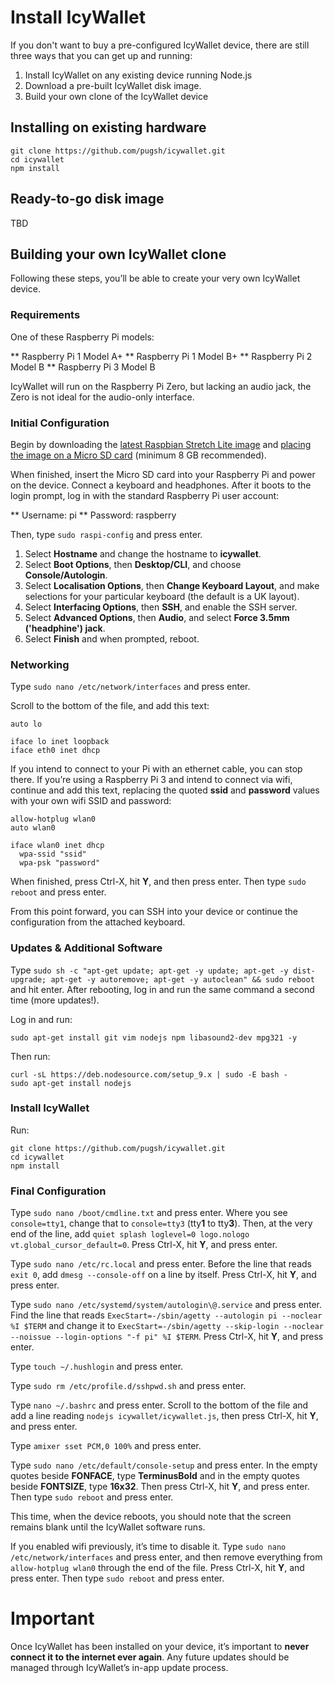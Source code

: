 # Install IcyWallet

If you don't want to buy a pre-configured IcyWallet device, there are still three ways that you can get up and running:

1. Install IcyWallet on any existing device running Node.js
2. Download a pre-built IcyWallet disk image.
3. Build your own clone of the IcyWallet device

## Installing on existing hardware

```
git clone https://github.com/pugsh/icywallet.git
cd icywallet
npm install
```

## Ready-to-go disk image

TBD

## Building your own IcyWallet clone

Following these steps, you’ll be able to create your very own IcyWallet device.

### Requirements

One of these Raspberry Pi models:

** Raspberry Pi 1 Model A+
** Raspberry Pi 1 Model B+
** Raspberry Pi 2 Model B
** Raspberry Pi 3 Model B

IcyWallet will run on the Raspberry Pi Zero, but lacking an audio jack, the Zero is not ideal for the audio-only interface.

### Initial Configuration

Begin by downloading the [latest Raspbian Stretch Lite image](https://downloads.raspberrypi.org/raspbian_lite_latest) and [placing the image on a Micro SD card](https://www.raspberrypi.org/documentation/installation/installing-images/README.md) (minimum 8 GB recommended).

When finished, insert the Micro SD card into your Raspberry Pi and power on the device. Connect a keyboard and headphones. After it boots to the login prompt, log in with the standard Raspberry Pi user account:

** Username: pi
** Password: raspberry

Then, type `sudo raspi-config` and press enter.

1. Select **Hostname** and change the hostname to **icywallet**.
2. Select **Boot Options**, then **Desktop/CLI**, and choose **Console/Autologin**.
3. Select **Localisation Options**, then **Change Keyboard Layout**, and make selections for your particular keyboard (the default is a UK layout).
4. Select **Interfacing Options**, then **SSH**, and enable the SSH server.
5. Select **Advanced Options**, then **Audio**, and select **Force 3.5mm ('headphine') jack**.
6. Select **Finish** and when prompted, reboot.

### Networking

Type `sudo nano /etc/network/interfaces` and press enter.

Scroll to the bottom of the file, and add this text:

```
auto lo

iface lo inet loopback
iface eth0 inet dhcp
```

If you intend to connect to your Pi with an ethernet cable, you can stop there. If you’re using a Raspberry Pi 3 and intend to connect via wifi, continue and add this text, replacing the quoted **ssid** and **password** values with your own wifi SSID and password:

```
allow-hotplug wlan0
auto wlan0

iface wlan0 inet dhcp
  wpa-ssid "ssid"
  wpa-psk "password"
```

When finished, press Ctrl-X, hit **Y**, and then press enter. Then type `sudo reboot` and press enter.

From this point forward, you can SSH into your device or continue the configuration from the attached keyboard.

### Updates & Additional Software

Type `sudo sh -c "apt-get update; apt-get -y update; apt-get -y dist-upgrade; apt-get -y autoremove; apt-get -y autoclean" && sudo reboot` and hit enter. After rebooting, log in and run the same command a second time (more updates!).

Log in and run:

`sudo apt-get install git vim nodejs npm libasound2-dev mpg321 -y`

Then run:

```
curl -sL https://deb.nodesource.com/setup_9.x | sudo -E bash -
sudo apt-get install nodejs
```

### Install IcyWallet

Run:

```
git clone https://github.com/pugsh/icywallet.git
cd icywallet
npm install
```

### Final Configuration

Type `sudo nano /boot/cmdline.txt` and press enter. Where you see `console=tty1`, change that to `console=tty3` (tty**1** to tty**3**). Then, at the very end of the line, add `quiet splash loglevel=0 logo.nologo vt.global_cursor_default=0`. Press Ctrl-X, hit **Y**, and press enter.

Type `sudo nano /etc/rc.local` and press enter. Before the line that reads `exit 0`, add `dmesg --console-off` on a line by itself. Press Ctrl-X, hit **Y**, and press enter.

Type `sudo nano /etc/systemd/system/autologin\@.service` and press enter. Find the line that reads `ExecStart=-/sbin/agetty --autologin pi --noclear %I $TERM` and change it to `ExecStart=-/sbin/agetty --skip-login --noclear --noissue --login-options "-f pi" %I $TERM`. Press Ctrl-X, hit **Y**, and press enter.

Type `touch ~/.hushlogin` and press enter.

Type `sudo rm /etc/profile.d/sshpwd.sh` and press enter.

Type `nano ~/.bashrc` and press enter. Scroll to the bottom of the file and add a line reading `nodejs icywallet/icywallet.js`, then press Ctrl-X, hit **Y**, and press enter.

Type `amixer sset PCM,0 100%` and press enter.

Type `sudo nano /etc/default/console-setup` and press enter. In the empty quotes beside **FONFACE**, type **TerminusBold** and in the empty quotes beside **FONTSIZE**, type **16x32**. Then press Ctrl-X, hit **Y**, and press enter. Then type `sudo reboot` and press enter.

This time, when the device reboots, you should note that the screen remains blank until the IcyWallet software runs.

If you enabled wifi previously, it’s time to disable it. Type `sudo nano /etc/network/interfaces` and press enter, and then remove everything from `allow-hotplug wlan0` through the end of the file. Press Ctrl-X, hit **Y**, and press enter. Then type `sudo reboot` and press enter.

# Important

Once IcyWallet has been installed on your device, it’s important to **never connect it to the internet ever again**. Any future updates should be managed through IcyWallet’s in-app update process.
